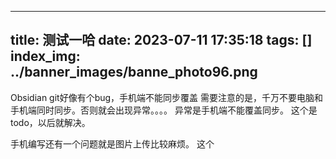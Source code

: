 
---
title: 测试一哈
date: 2023-07-11 17:35:18
tags: []
index_img: ../banner_images/banne_photo96.png
---
Obsidian git好像有个bug，手机端不能同步覆盖
需要注意的是，千万不要电脑和手机端同时同步。否则就会出现异常。。。。
异常是手机端不能覆盖同步。
这个是todo，以后就解决。

手机编写还有一个问题就是图片上传比较麻烦。
这个




